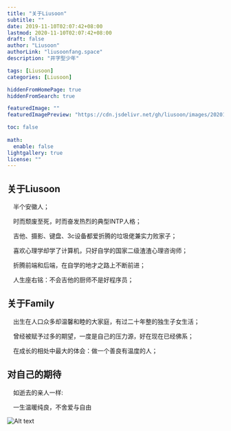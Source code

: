 ```yaml
---
title: "关于Liusoon"
subtitle: ""
date: 2019-11-10T02:07:42+08:00
lastmod: 2020-11-10T02:07:42+08:00
draft: false
author: "Liusoon"
authorLink: "liusoonfang.space"
description: "井字型少年"

tags: [Liusoon]
categories: [Liusoon]

hiddenFromHomePage: true
hiddenFromSearch: true

featuredImage: ""
featuredImagePreview: "https://cdn.jsdelivr.net/gh/liusoon/images/20201110181319.png"

toc: false
  
math:
  enable: false
lightgallery: true
license: ""
---
```

<!--more-->

## 关于Liusoon

&emsp;半个安徽人；

&emsp;时而颓废至死，时而奋发热烈的典型INTP人格；  

&emsp;吉他、摄影、键盘、3c设备都爱折腾的垃圾佬兼实力败家子；

&emsp;喜欢心理学却学了计算机，只好自学的国家二级渣渣心理咨询师；

&emsp;折腾前端和后端，在自学的地才之路上不断前进；

&emsp;人生座右铭：不会吉他的厨师不是好程序员；

## 关于Family

&emsp;出生在人口众多却温馨和睦的大家庭，有过二十年整的独生子女生活；

&emsp;曾经被赋予过多的期望，一度是自己的压力源，好在现在已经佛系；

&emsp;在成长的相处中最大的体会：做一个善良有温度的人；

## 对自己的期待

&emsp;如逝去的亲人一样:  

&emsp;一生温暖纯良，不舍爱与自由  

![Alt text](https://cdn.jsdelivr.net/gh/liusoon/images/20201110181319.png "2000年04月19日")

